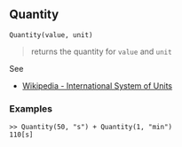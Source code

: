 ## Quantity

```
Quantity(value, unit)
```

> returns the quantity for `value` and `unit`

See 
* [Wikipedia - International System of Units](https://en.wikipedia.org/wiki/International_System_of_Units)

### Examples
 
```
>> Quantity(50, "s") + Quantity(1, "min")
110[s]
```
